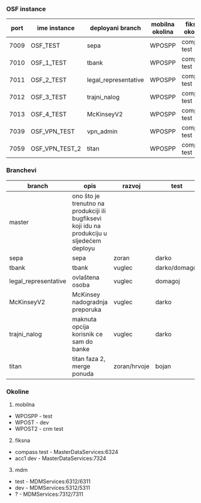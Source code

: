 ### OSF instance
| port | ime instance	| deployani branch | mobilna okolina | fiksna okolina | mdm okolina | startan |
| --- | --- | --- | --- | --- | --- | --- |
| 7009 | OSF_TEST       |  sepa      | WPOSPP | compass test |  test  | :heavy_check_mark: |
| 7010 | OSF_1_TEST     |  tbank     | WPOSPP | compass test |  test  | :heavy_check_mark: |
| 7011 | OSF_2_TEST     |legal_representative| WPOSPP | compass test |  test  | :heavy_check_mark: |
| 7012 | OSF_3_TEST     |trajni_nalog| WPOSPP | compass test |  test  | :heavy_check_mark: |
| 7013 | OSF_4_TEST     |McKinseyV2  | WPOSPP | compass test |  test  | :heavy_check_mark: |
| 7039 | OSF_VPN_TEST   |vpn_admin   | WPOSPP | compass test |  test  | :heavy_check_mark: |
| 7059 | OSF_VPN_TEST_2 |  titan     | WPOSPP | compass test |  test  | :heavy_check_mark: |

### Branchevi
| branch | opis | razvoj | test |
| --- | --- | --- | --- |
| master | ono što je trenutno na produkciji ili bugfiksevi koji idu na produkciju u sljedećem deployu | | |
| sepa | sepa | zoran | darko |
| tbank | tbank | vuglec | darko/domagoj |
| legal_representative | ovlaštena osoba | vuglec | domagoj |
| McKinseyV2 | McKinsey nadogradnja preporuka  | vuglec | darko |
| trajni_nalog | maknuta opcija korisnik ce sam do banke | vuglec | darko |
| titan | titan faza 2, merge ponuda | zoran/hrvoje | bojan |



### Okoline
1. mobilna
 *	WPOSPP - test
 *	WPOST - dev
  *	WPOST2 - crm test

2. fiksna
 * compass test - MasterDataServices:6324
 * acc1 dev - MasterDataServices:7324

3. mdm
 * test - MDMServices:6312/6311
 * dev - MDMServices:5312/5311
 * ? - MDMServices:7312/7311
